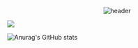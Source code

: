 

<!--
**worms7737/worms7737** is a ✨ _special_ ✨ repository because its `README.md` (this file) appears on your GitHub profile.

Here are some ideas to get you started:

- 🔭 I’m currently working on ...
- 🌱 I’m currently learning ...
- 👯 I’m looking to collaborate on ...
- 🤔 I’m looking for help with ...
- 💬 Ask me about ...
- 📫 How to reach me: ...
- 😄 Pronouns: ...
- ⚡ Fun fact: ...
-->
<div align="center">
  
![header](https://capsule-render.vercel.app/api?type=wave&text=Jegu!)

</div>

<a href="https://www.instagram.com/j._.gu/" target="_blank"><img src="https://img.shields.io/badge/Instagram-E4405F?style=social&logo=j._.g&logoColor=ffffff"/></a>

![Anurag's GitHub stats](https://github-readme-stats.vercel.app/api?username=worms7737&show_icons=true&theme=gruvbox_light)
